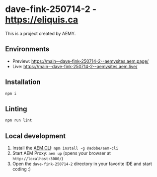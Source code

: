 # dave-fink-250714-2 - https://eliquis.ca

This is a project created by AEMY.

## Environments

- Preview: https://main--dave-fink-250714-2--aemysites.aem.page/
- Live: https://main--dave-fink-250714-2--aemysites.aem.live/

## Installation

```sh
npm i
```

## Linting

```sh
npm run lint
```

## Local development

1. Install the [AEM CLI](https://github.com/adobe/helix-cli): `npm install -g @adobe/aem-cli`
1. Start AEM Proxy: `aem up` (opens your browser at `http://localhost:3000/`)
1. Open the `dave-fink-250714-2` directory in your favorite IDE and start coding :)
